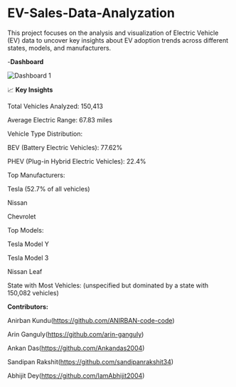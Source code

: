 # EV-Sales-Data-Analyzation
This project focuses on the analysis and visualization of Electric Vehicle (EV) data to uncover key insights about EV adoption trends across different states, models, and manufacturers.

-**Dashboard**


![Dashboard 1](https://github.com/user-attachments/assets/a48efcfe-9443-43fd-866a-9f16a34a53b5)


📈 **Key Insights**

Total Vehicles Analyzed: 150,413

Average Electric Range: 67.83 miles

Vehicle Type Distribution:

BEV (Battery Electric Vehicles): 77.62%

PHEV (Plug-in Hybrid Electric Vehicles): 22.4%

Top Manufacturers:

Tesla (52.7% of all vehicles)

Nissan

Chevrolet

Top Models:

Tesla Model Y

Tesla Model 3

Nissan Leaf

State with Most Vehicles: (unspecified but dominated by a state with 150,082 vehicles)

**Contributors:**

Anirban Kundu(https://github.com/ANIRBAN-code-code)

Arin Ganguly(https://github.com/arin-ganguly)

Ankan Das(https://github.com/Ankandas2004)

Sandipan Rakshit(https://github.com/sandipanrakshit34)

Abhijit Dey(https://github.com/IamAbhijit2004)
